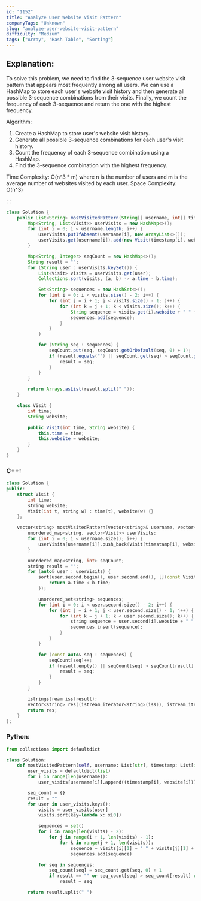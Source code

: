 ```yaml
---
id: "1152"
title: "Analyze User Website Visit Pattern"
companyTags: "Unknown"
slug: "analyze-user-website-visit-pattern"
difficulty: "Medium"
tags: ["Array", "Hash Table", "Sorting"]
---
```


## Explanation:

To solve this problem, we need to find the 3-sequence user website visit pattern that appears most frequently among all users. We can use a HashMap to store each user's website visit history and then generate all possible 3-sequence combinations from their visits. Finally, we count the frequency of each 3-sequence and return the one with the highest frequency.

Algorithm:
1. Create a HashMap to store user's website visit history.
2. Generate all possible 3-sequence combinations for each user's visit history.
3. Count the frequency of each 3-sequence combination using a HashMap.
4. Find the 3-sequence combination with the highest frequency.

Time Complexity: O(n^3 * m) where n is the number of users and m is the average number of websites visited by each user.
Space Complexity: O(n^3)

:
:
```java
class Solution {
    public List<String> mostVisitedPattern(String[] username, int[] timestamp, String[] website) {
        Map<String, List<Visit>> userVisits = new HashMap<>();
        for (int i = 0; i < username.length; i++) {
            userVisits.putIfAbsent(username[i], new ArrayList<>());
            userVisits.get(username[i]).add(new Visit(timestamp[i], website[i]));
        }

        Map<String, Integer> seqCount = new HashMap<>();
        String result = "";
        for (String user : userVisits.keySet()) {
            List<Visit> visits = userVisits.get(user);
            Collections.sort(visits, (a, b) -> a.time - b.time);

            Set<String> sequences = new HashSet<>();
            for (int i = 0; i < visits.size() - 2; i++) {
                for (int j = i + 1; j < visits.size() - 1; j++) {
                    for (int k = j + 1; k < visits.size(); k++) {
                        String sequence = visits.get(i).website + " " + visits.get(j).website + " " + visits.get(k).website;
                        sequences.add(sequence);
                    }
                }
            }

            for (String seq : sequences) {
                seqCount.put(seq, seqCount.getOrDefault(seq, 0) + 1);
                if (result.equals("") || seqCount.get(seq) > seqCount.get(result) || (seqCount.get(seq) == seqCount.get(result) && seq.compareTo(result) < 0)) {
                    result = seq;
                }
            }
        }

        return Arrays.asList(result.split(" "));
    }

    class Visit {
        int time;
        String website;

        public Visit(int time, String website) {
            this.time = time;
            this.website = website;
        }
    }
}
```

### C++:
```cpp
class Solution {
public:
    struct Visit {
        int time;
        string website;
        Visit(int t, string w) : time(t), website(w) {}
    };

    vector<string> mostVisitedPattern(vector<string>& username, vector<int>& timestamp, vector<string>& website) {
        unordered_map<string, vector<Visit>> userVisits;
        for (int i = 0; i < username.size(); i++) {
            userVisits[username[i]].push_back(Visit(timestamp[i], website[i]));
        }

        unordered_map<string, int> seqCount;
        string result = "";
        for (auto& user : userVisits) {
            sort(user.second.begin(), user.second.end(), [](const Visit& a, const Visit& b) {
                return a.time < b.time;
            });

            unordered_set<string> sequences;
            for (int i = 0; i < user.second.size() - 2; i++) {
                for (int j = i + 1; j < user.second.size() - 1; j++) {
                    for (int k = j + 1; k < user.second.size(); k++) {
                        string sequence = user.second[i].website + " " + user.second[j].website + " " + user.second[k].website;
                        sequences.insert(sequence);
                    }
                }
            }

            for (const auto& seq : sequences) {
                seqCount[seq]++;
                if (result.empty() || seqCount[seq] > seqCount[result] || (seqCount[seq] == seqCount[result] && seq < result)) {
                    result = seq;
                }
            }
        }

        istringstream iss(result);
        vector<string> res((istream_iterator<string>(iss)), istream_iterator<string>());
        return res;
    }
};
```

### Python:
```python
from collections import defaultdict

class Solution:
    def mostVisitedPattern(self, username: List[str], timestamp: List[int], website: List[str]) -> List[str]:
        user_visits = defaultdict(list)
        for i in range(len(username)):
            user_visits[username[i]].append((timestamp[i], website[i]))

        seq_count = {}
        result = ""
        for user in user_visits.keys():
            visits = user_visits[user]
            visits.sort(key=lambda x: x[0])

            sequences = set()
            for i in range(len(visits) - 2):
                for j in range(i + 1, len(visits) - 1):
                    for k in range(j + 1, len(visits)):
                        sequence = visits[i][1] + " " + visits[j][1] + " " + visits[k][1]
                        sequences.add(sequence)

            for seq in sequences:
                seq_count[seq] = seq_count.get(seq, 0) + 1
                if result == "" or seq_count[seq] > seq_count[result] or (seq_count[seq] == seq_count[result] and seq < result):
                    result = seq

        return result.split(" ")
```